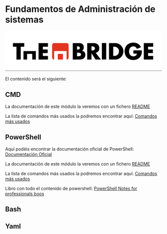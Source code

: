# Fundamentos de Administración de sistemas 

![](../../img/TheBridge_logo.png)

El contenido será el siguiente:

## CMD

La documentación de este módulo la veremos con un fichero [README](https://github.com/isotomor/thebridgecdptenero23/tree/main/01%20-%20RampUp/Modulo%203%20-%20Fundamentos%20de%20Administraci%C3%B3n%20de%20sistemas/CMD)

La lista de comandos más usados la podremos encontrar aquí: [Comandos más usados](https://docs.google.com/document/d/1i-Oe9JPwh-BpX7AJ5f6meB0WcXSrYMlb5NTFGgIG1Uw/edit?usp=share_link)

## PowerShell

Aquí podéis encontrar la documentación oficial de PowerShell: [Documentación Oficial](https://learn.microsoft.com/es-es/powershell/scripting/learn/ps101/01-getting-started?view=powershell-5.1)

La documentación de este módulo la veremos con un fichero [README](https://github.com/isotomor/thebridgecdptenero23/tree/main/01%20-%20RampUp/Modulo%203%20-%20Fundamentos%20de%20Administraci%C3%B3n%20de%20sistemas/Power%20Shell)

La lista de comandos más usados la podremos encontrar aquí: [Comandos más usados](https://docs.google.com/document/d/1NrQLNKoPtxWExyVrJT_hi3Z9iuAYnh-o-W-bw_nwKXA/edit?usp=share_link)

Libro con todo el contenido de powershell: [PowerShell Notes for professionals boos](https://drive.google.com/file/d/15X86qGSM9w-wnZkUCLmunb1ul3Q1ZarP/view?usp=share_link)


## Bash 
## Yaml

